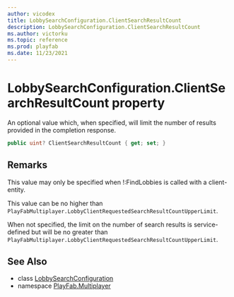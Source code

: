 ```yaml
---
author: vicodex
title: LobbySearchConfiguration.ClientSearchResultCount
description: LobbySearchConfiguration.ClientSearchResultCount
ms.author: victorku
ms.topic: reference
ms.prod: playfab
ms.date: 11/23/2021
---
```


# LobbySearchConfiguration.ClientSearchResultCount property

An optional value which, when specified, will limit the number of results provided in the completion response.

```csharp
public uint? ClientSearchResultCount { get; set; }
```

## Remarks

This value may only be specified when !:FindLobbies is called with a client-entity.

This value can be no higher than `PlayFabMultiplayer.LobbyClientRequestedSearchResultCountUpperLimit`.

When not specified, the limit on the number of search results is service-defined but will be no greater than `PlayFabMultiplayer.LobbyClientRequestedSearchResultCountUpperLimit`.

## See Also

* class [LobbySearchConfiguration](../LobbySearchConfiguration.md)
* namespace [PlayFab.Multiplayer](../../PlayFabMultiplayerSDK.md)

